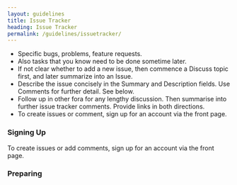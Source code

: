 ```yaml
---
layout: guidelines
title: Issue Tracker
heading: Issue Tracker
permalink: /guidelines/issuetracker/
---
```


- Specific bugs, problems, feature requests.
- Also tasks that you know need to be done sometime later.
- If not clear whether to add a new issue, then commence a
  Discuss topic first, and later summarize into an Issue.
- Describe the issue concisely in the Summary and Description fields.
  Use Comments for further detail.
  See below.
- Follow up in other fora for any lengthy discussion.
  Then summarise into further issue tracker comments.
  Provide links in both directions.
- To create issues or comment, sign up for an account via the front page.

### Signing Up

To create issues or add comments, sign up for an account via the front page. 

### Preparing

